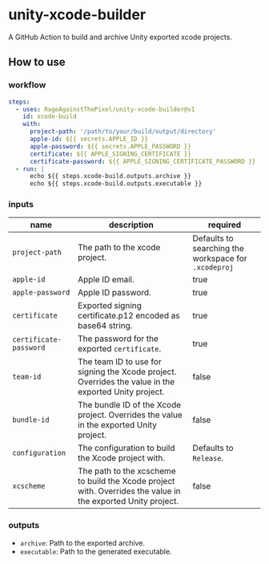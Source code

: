 # unity-xcode-builder

A GitHub Action to build and archive Unity exported xcode projects.

## How to use

### workflow

```yaml
steps:
  - uses: RageAgainstThePixel/unity-xcode-builder@v1
    id: xcode-build
    with:
      project-path: '/path/to/your/build/output/directory'
      apple-id: ${{ secrets.APPLE_ID }}
      apple-password: ${{ secrets.APPLE_PASSWORD }}
      certificate: ${{ APPLE_SIGNING_CERTIFICATE }}
      certificate-password: ${{ APPLE_SIGNING_CERTIFICATE_PASSWORD }}
  - run: |
      echo ${{ steps.xcode-build.outputs.archive }}
      echo ${{ steps.xcode-build.outputs.executable }}
```

### inputs

| name | description | required |
| ---- | ----------- | -------- |
| `project-path` | The path to the xcode project. | Defaults to searching the workspace for `.xcodeproj` |
| `apple-id` | Apple ID email. | true |
| `apple-password` | Apple ID password. | true |
| `certificate` | Exported signing certificate.p12 encoded as base64 string. | true |
| `certificate-password` | The password for the exported `certificate`. | true |
| `team-id` | The team ID to use for signing the Xcode project. Overrides the value in the exported Unity project. | false |
| `bundle-id` | The bundle ID of the Xcode project. Overrides the value in the exported Unity project. | false |
| `configuration` | The configuration to build the Xcode project with. | Defaults to `Release`. |
| `xcscheme` | The path to the xcscheme to build the Xcode project with. Overrides the value in the exported Unity project. | false |

### outputs

- `archive`: Path to the exported archive.
- `executable`: Path to the generated executable.

